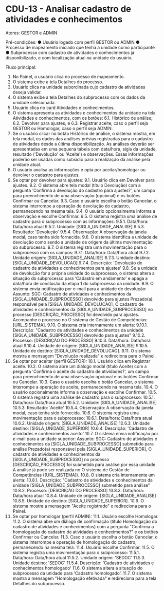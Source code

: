 # CDU-13 - Analisar cadastro de atividades e conhecimentos

Atores: GESTOR e ADMIN

Pré-condições:
● Usuário logado com perfil GESTOR ou ADMIN
● Processo de mapeamento iniciado que tenha a unidade como participante
● Subprocesso com cadastro de atividades e conhecimentos já disponibilizado, e com localização atual na unidade do usuário.

Fluxo principal:
1. No Painel, o usuário clica no processo de mapeamento.
2. O sistema exibe a tela Detalhes do processo.
3. Usuário clica na unidade subordinada cujo cadastro de atividades deseja validar.
4. O sistema exibe a tela Detalhes do subprocesso com os dados da unidade selecionada.
5. Usuário clica no card Atividades e conhecimentos.
6. O sistema apresenta as atividades e conhecimentos da unidade na tela Atividades e conhecimentos, com os botões:
6.1. Histórico de análise;
6.2. Devolver para ajustes; e
6.3. Registrar aceite, caso o perfil seja GESTOR ou Homologar, caso o perfil seja ADMIN.
7. Se o usuário clicar no botão Histórico de análise, o sistema mostra, em tela modal, os dados das análises prévias registradas para o cadastro de atividades desde a última disponibilização. As análises deverão ser apresentadas em uma pequena tabela com data/hora, sigla da unidade, resultado ('Devolução' ou 'Aceite') e observações. Essas informações poderão ser usadas como subsídio para a realização da análise pela unidade atual.
8. O usuário analisa as informações e opta por aceitar/homologar ou devolver o cadastro para ajustes.
9. Se optar por devolver para ajustes:
9.1. Usuário clica em Devolver para ajustes.
9.2. O sistema abre tela modal (título Devolução) com a pergunta 'Confirma a devolução do cadastro para ajustes?', um campo para preenchimento de uma observação (opcional) e os botões Confirmar ou Cancelar.
9.3. Caso o usuário escolha o botão Cancelar, o sistema interrompe a operação de devolução do cadastro, permanecendo na mesma tela.
9.4. O usuário opcionalmente informa a observação e escolhe Confirmar.
9.5. O sistema registra uma análise de cadastro para o subprocesso com as informações:
9.5.1. Data/hora: Data/hora atual
9.5.2. Unidade: [SIGLA_UNIDADE_ANALISE]
9.5.3. Resultado: 'Devolução'
9.5.4. Observação: A observação da janela modal, caso tenha sido fornecida.
9.6. O sistema identifica a unidade de devolução como sendo a unidade de origem da última movimentação do subprocesso.
9.7. O sistema registra uma movimentação para o subprocesso com os campos:
9.7.1. Data/hora: Data/hora atual
9.7.2. Unidade origem: [SIGLA_UNIDADE_ANALISE]
9.7.3. Unidade destino: [SIGLA_UNIDADE_DEVOLUCAO]
9.7.4. Descrição: 'Devolução do cadastro de atividades e conhecimentos para ajustes'
9.8. Se a unidade de devolução for a própria unidade do subprocesso, o sistema altera a situação do subprocesso para 'Cadastro em andamento' e apaga a data/hora de conclusão da etapa 1 do subprocesso da unidade.
9.9. O sistema envia notificação por e-mail para a unidade de devolução:
Assunto: SGC: Cadastro de atividades e conhecimentos da [SIGLA_UNIDADE_SUBPROCESSO] devolvido para ajustes
Prezado(a) responsável pela [SIGLA_UNIDADE_DEVOLUCAO],
O cadastro de atividades e conhecimentos da [SIGLA_UNIDADE_SUBPROCESSO] no processo [DESCRIÇÃO_PROCESSO] foi devolvido para ajustes.
Acompanhe o processo no O sistema de Gestão de Competências: [URL_SISTEMA].
9.10. O sistema cria internamente um alerta:
9.10.1. Descrição: "Cadastro de atividades e conhecimentos da unidade [SIGLA_UNIDADE_SUBPROCESSO] devolvido para ajustes"
9.10.2. Processo: [DESCRIÇÃO DO PROCESSO]
9.10.3. Data/hora: Data/hora atual
9.10.4. Unidade de origem: [SIGLA_UNIDADE_ANALISE]
9.10.5. Unidade de destino: [SIGLA_UNIDADE_DEVOLUCAO].
9.11. O sistema mostra a mensagem "Devolução realizada" e redireciona para o Painel.
10. Se optar por aceitar (perfil GESTOR):
10.1. Usuário clica em Registrar aceite.
10.2. O sistema abre um diálogo modal (título Aceite) com a pergunta 'Confirma o aceite do cadastro de atividades?', um campo para preenchimento de uma observação opcional e os botões Confirmar ou Cancelar.
10.3. Caso o usuário escolha o botão Cancelar, o sistema interrompe a operação de aceite, permanecendo na mesma tela.
10.4. O usuário opcionalmente informa a observação e escolhe Confirmar.
10.5. O sistema registra uma análise de cadastro para o subprocesso:
10.5.1. Data/hora: Data/hora atual
10.5.2. Unidade: [SIGLA_UNIDADE_ANALISE]
10.5.3. Resultado: 'Aceite'
10.5.4. Observação: A observação da janela modal, caso tenha sido fornecida.
10.6. O sistema registra uma movimentação para o subprocesso:
10.6.1. Data/hora: Data/hora atual
10.6.2. Unidade origem: [SIGLA_UNIDADE_ANALISE]
10.6.3. Unidade destino: [SIGLA_UNIDADE_SUPERIOR]
10.6.4. Descrição: 'Cadastro de atividades e conhecimentos aceito'
10.7. O sistema envia notificação por e-mail para a unidade superior:
Assunto: SGC: Cadastro de atividades e conhecimentos da [SIGLA_UNIDADE_SUBPROCESSO] submetido para análise
Prezado(a) responsável pela [SIGLA_UNIDADE_SUPERIOR],
O cadastro de atividades e conhecimentos da [SIGLA_UNIDADE_SUBPROCESSO] no processo [DESCRIÇÃO_PROCESSO] foi submetido para análise por essa unidade.
A análise já pode ser realizada no O sistema de Gestão de Competências ([URL_SISTEMA]).
10.8. O sistema cria internamente um alerta:
10.8.1. Descrição: "Cadastro de atividades e conhecimentos da unidade [SIGLA_UNIDADE_SUBPROCESSO] submetido para análise"
10.8.2. Processo: [DESCRIÇÃO DO PROCESSO]
10.8.3. Data/hora: Data/hora atual
10.8.4. Unidade de origem: [SIGLA_UNIDADE_ANALISE]
10.8.5. Unidade de destino: [SIGLA_UNIDADE_SUPERIOR].
10.9. O sistema mostra a mensagem "Aceite registrado" e redireciona para o Painel.
11. Se optar por homologar (perfil ADMIN):
11.1. Usuário escolhe Homologar.
11.2. O sistema abre um diálogo de confirmação (título Homologação do cadastro de atividades e conhecimentos) com a pergunta "Confirma a homologação do cadastro de atividades e conhecimentos?" e os botões Confirmar ou Cancelar.
11.3. Caso o usuário escolha o botão Cancelar, o sistema interrompe a operação de homologação do cadastro, permanecendo na mesma tela.
11.4. Usuário escolhe Confirmar.
11.5. O sistema registra uma movimentação para o subprocesso:
11.5.1. Data/hora: Data/hora atual
11.5.2. Unidade origem: 'SEDOC'
11.5.3. Unidade destino: 'SEDOC'
11.5.4. Descrição: 'Cadastro de atividades e conhecimentos homologado'
11.6. O sistema altera a situação do subprocesso da unidade para 'Cadastro homologado'.
11.7. O sistema mostra a mensagem "Homologação efetivada" e redireciona para a tela Detalhes do subprocesso.
